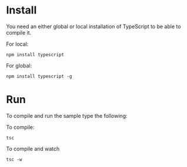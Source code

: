 # Install
You need an either global or local installation of TypeScript to be able to compile it.

For local:

`
npm install typescript
`

For global:

`
npm install typescript -g
`

# Run
To compile and run the sample type the following:

To compile:

`
tsc 
`

To compile and watch

`
tsc -w
`